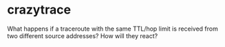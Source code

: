 # crazytrace

What happens if a traceroute with the same TTL/hop limit is received from two different source addresses? How will they react?
